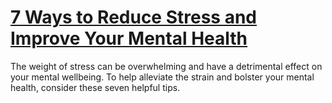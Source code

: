 
# [7 Ways to Reduce Stress and Improve Your Mental Health](https://www.mindhaste.com/t/stress/7-ways-to-reduce-stress-and-improve-your-mental-health-32)

The weight of stress can be overwhelming and have a detrimental effect on your mental wellbeing. To help alleviate the strain and bolster your mental health, consider these seven helpful tips.
    